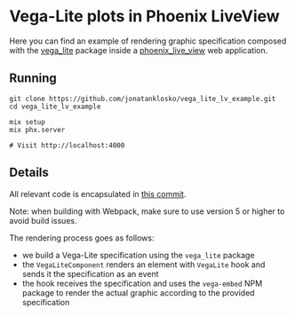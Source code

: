 # Vega-Lite plots in Phoenix LiveView

Here you can find an example of rendering graphic specification composed
with the [vega_lite](https://github.com/livebook-dev/vega_lite) package
inside a [phoenix_live_view](https://github.com/phoenixframework/phoenix_live_view)
web application.

## Running

```shell
git clone https://github.com/jonatanklosko/vega_lite_lv_example.git
cd vega_lite_lv_example

mix setup
mix phx.server

# Visit http://localhost:4000
```

## Details

All relevant code is encapsulated in [this commit](https://github.com/jonatanklosko/vega_lite_lv_example/commit/102014c3e130144260afab6a5b53d8d24c95dec3).

Note: when building with Webpack, make sure to use version 5 or higher to avoid build issues.

The rendering process goes as follows:

* we build a Vega-Lite specification using the `vega_lite` package
* the `VegaLiteComponent` renders an element with `VegaLite` hook and
  sends it the specification as an event
* the hook receives the specification and uses the `vega-embed` NPM package
  to render the actual graphic according to the provided specification
